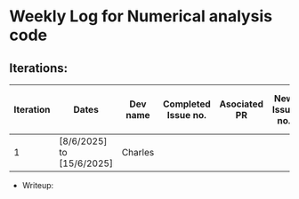# Weekly Log for Numerical analysis code

## Iterations:

| Iteration | Dates                     | Dev name | Completed Issue no. | Asociated PR | New Issue no. | Time taken vs 2 hrs | Project running smoothly? |
| --------- | ------------------------- | -------- | ------------------- | ------------ | ------------- | ------------------- | ------------------------- |
| 1         | [8/6/2025] to [15/6/2025] | Charles  |                     |              |               |                     |                           |



- Writeup: `  `

